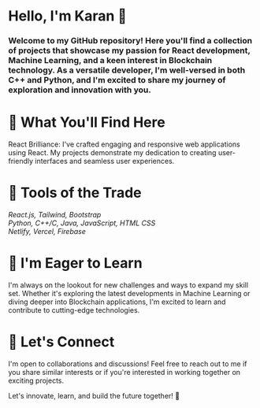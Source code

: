 # Hello, I'm Karan 👋
### Welcome to my GitHub repository! Here you'll find a collection of projects that showcase my passion for React development, Machine Learning, and a keen interest in Blockchain technology. As a versatile developer, I'm well-versed in both C++ and Python, and I'm excited to share my journey of exploration and innovation with you.

# 🚀 What You'll Find Here
React Brilliance: I've crafted engaging and responsive web applications using React. My projects demonstrate my dedication to creating user-friendly interfaces and seamless user experiences.

# 🔧 Tools of the Trade
*React.js, Tailwind, Bootstrap* <br>
*Python, C++/C, Java, JavaScript, HTML CSS* <br>
*Netlify, Vercel, Firebase*

# 🌱 I'm Eager to Learn
I'm always on the lookout for new challenges and ways to expand my skill set. Whether it's exploring the latest developments in Machine Learning or diving deeper into Blockchain applications, I'm excited to learn and contribute to cutting-edge technologies.

# 🤝 Let's Connect
I'm open to collaborations and discussions! Feel free to reach out to me if you share similar interests or if you're interested in working together on exciting projects.

Let's innovate, learn, and build the future together! 🌟

